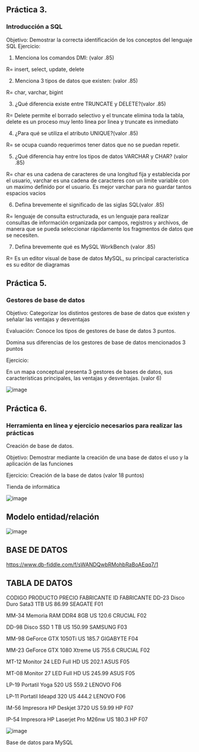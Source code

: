 ## Práctica 3.
### Introducción a SQL
Objetivo: Demostrar la correcta identificación de los conceptos del lenguaje SQL
Ejercicio:

1. Menciona los comandos DMl: (valor .85)

R= insert, select, update, delete

2. Menciona 3 tipos de datos que existen: (valor .85)

R= char, varchar, bigint

3. ¿Qué diferencia existe entre TRUNCATE y DELETE?(valor .85)

R= Delete permite el borrado selectivo y el truncate elimina toda la tabla, delete es un proceso muy lento linea por linea y truncate es inmediato

4. ¿Para qué se utiliza el atributo UNIQUE?(valor .85)

R= se ocupa cuando requerimos tener datos que no se puedan repetir.

5. ¿Qué diferencia hay entre los tipos de datos VARCHAR y CHAR? (valor .85)

R= char es una cadena de caracteres de una longitud fija y establecida por el usuario, varchar es una cadena de caracteres con un limite variable con un maximo definido por el usuario. Es mejor varchar para no guardar tantos espacios vacios

6. Defina brevemente el significado de las siglas SQL(valor .85)

R= lenguaje de consulta estructurada, es un lenguaje para realizar consultas de información organizada por campos, registros y archivos, de manera que se pueda seleccionar rápidamente los fragmentos de datos que se necesiten.

7. Defina brevemente qué es MySQL WorkBench (valor .85)

R= Es un editor visual de base de datos MySQL, su principal caracteristica es su editor de diagramas

## Práctica 5.
### Gestores de base de datos

Objetivo: Categorizar los distintos gestores de base de datos que existen y señalar las
ventajas y desventajas

Evaluación: Conoce los tipos de gestores de base de datos 3 puntos.

Domina sus diferencias de los gestores de base de datos mencionados 3 puntos

Ejercicio:

En un mapa conceptual presenta 3 gestores de bases de datos, sus características
principales, las ventajas y desventajas. (valor 6)

![image](https://user-images.githubusercontent.com/104279605/172948090-0537cd47-17f5-437a-9f03-3da668fb5e0d.png)

## Práctica 6.
### Herramienta en línea y ejercicio necesarios para realizar las prácticas

Creación de base de datos.

Objetivo: Demostrar mediante la creación de una base de datos el uso y la aplicación de
las funciones

Ejercicio: Creación de la base de datos (valor 18 puntos)

Tienda de informática

![image](https://user-images.githubusercontent.com/91554777/170415101-717bca19-3644-46a9-8a57-8d5940c5d283.png)




## Modelo entidad/relación

![image](https://user-images.githubusercontent.com/104279605/173156244-ffd4f16f-fd65-42a7-b193-639f8eeb2386.png)


## BASE DE DATOS 

https://www.db-fiddle.com/f/sWANDQwbRMohbRaBoAEqq7/1

## TABLA DE DATOS

CODIGO	PRODUCTO	PRECIO	FABRICANTE	ID FABRICANTE
DD-23	Disco Duro Sata3 1TB	US 86.99	SEAGATE	F01

MM-34	Memoria RAM DDR4 8GB	US 120.6	CRUCIAL	F02

DD-98	Disco SSD 1 TB	US 150.99	SAMSUNG	F03

MM-98	GeForce GTX 1050Ti	US 185.7	GIGABYTE	F04

MM-23	GeForce GTX 1080 Xtreme	US 755.6	CRUCIAL	F02

MT-12	Monitor 24 LED Full HD	US 202.1	ASUS	F05

MT-08	Monitor 27 LED Full HD	US 245.99	ASUS	F05

LP-19	Portatil Yoga 520	US 559.2	LENOVO	F06

LP-11	Portatil Ideapd 320	US 444.2	LENOVO	F06

IM-56	Impresora HP Deskjet 3720	US 59.99	HP	F07

IP-54	Impresora HP Laserjet Pro M26nw	US 180.3	HP	F07

![image](https://user-images.githubusercontent.com/104279605/173155458-827b9232-4372-440c-bad3-9d4d462b6f3c.png)



Base de datos para MySQL
